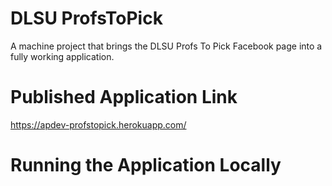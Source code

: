 # DLSU ProfsToPick
A machine project that brings the DLSU Profs To Pick Facebook page into a fully working application.<br>

# Published Application Link
https://apdev-profstopick.herokuapp.com/<br>

# Running the Application Locally
